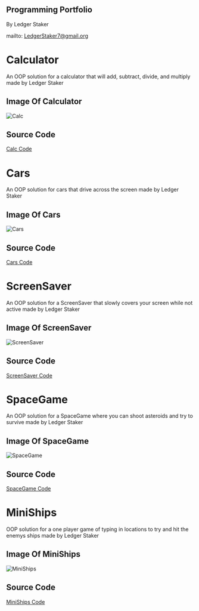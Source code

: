 ## Programming Portfolio 
By Ledger Staker

mailto: LedgerStaker7@gmail.org

# Calculator
An OOP solution for a calculator that will add, subtract, divide, and multiply made by Ledger Staker

## Image Of Calculator
![Calc](https://github.com/LedgerStaker/Programming/blob/main/IMAGES/Calc.png?raw=true)

## Source Code
[Calc Code](https://github.com/LedgerStaker/Programming/files/8755393/Calculator.zip)

# Cars
An OOP solution for cars that drive across the screen made by Ledger Staker

## Image Of Cars
![Cars](https://github.com/LedgerStaker/Programming/blob/main/IMAGES/Cars.png?raw=true)

## Source Code
[Cars Code](https://github.com/LedgerStaker/Programming/files/8755474/cars.zip)

# ScreenSaver
An OOP solution for a ScreenSaver that slowly covers your screen while not active made by Ledger Staker

## Image Of ScreenSaver
![ScreenSaver](https://github.com/LedgerStaker/Programming/blob/main/IMAGES/ScreenSaver.png?raw=true)

## Source Code
[ScreenSaver Code](https://github.com/LedgerStaker/Programming/files/8755568/ScreenSaver.zip)

# SpaceGame
An OOP solution for a SpaceGame where you can shoot asteroids and try to survive made by Ledger Staker

## Image Of SpaceGame
![SpaceGame](https://github.com/LedgerStaker/Programming/blob/main/IMAGES/SpaceGame.png?raw=true)

## Source Code
[SpaceGame Code](https://github.com/LedgerStaker/Programming/files/8755604/SpaceGame.zip)

# MiniShips
OOP solution for a one player game of typing in locations to try and hit the enemys ships made by Ledger Staker

## Image Of MiniShips
![MiniShips](https://github.com/LedgerStaker/Programming/blob/main/IMAGES/ScreenSaver.png?raw=true)

## Source Code
[MiniShips Code](https://github.com/LedgerStaker/Programming/files/8755568/ScreenSaver.zip)
